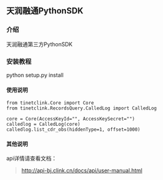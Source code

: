 ## 天润融通PythonSDK

### 介绍

天润融通第三方PythonSDK

### 安装教程

python setup.py install

#### 使用说明
```
from tinetclink.Core import Core
from tinetclink.RecordsQuery.CalledLog import CalledLog

core = Core(AccessKeyId="", AccessKeySecret="")
calledlog = CalledLog(core)
calledlog.list_cdr_obs(hiddenType=1, offset=1000)
```
#### 其他说明
api详情请查看文档：
> http://api-bj.clink.cn/docs/api/user-manual.html

